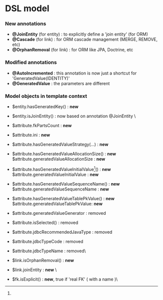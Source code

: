 # DSL model

### New annotations&#x20;

* **@JoinEntity**  (for entity) : to explicitly define a 'join entity' (for ORM)
* **@Cascade** (for link) : for ORM cascade management (MERGE, REMOVE, etc)
* **@OrphanRemoval** (for link) : for ORM like JPA, Doctrine, etc



### Modified annotations

* **@AutoIncremented** : this annotation is now just a shortcut for 'GeneratedValue(IDENTITY)'
* **@GeneratedValue** : the parameters are different&#x20;



### Model objects in template context

* $entity.hasGeneratedKey() : **new**&#x20;
* $entity.isJoinEntity() : now based on annotation @JoinEntity   \

* $attribute.fkPartsCount : **new**
* $attribute.ini : **new**
* $attribute.hasGeneratedValueStrategy(...)  : **new**&#x20;
* $attribute.hasGeneratedValueAllocationSize()  : **new** \
  $attribute.generatedValueAllocationSize : **new**&#x20;
* $attribute.hasGeneratedValueInitialValue[^1]\()  : **new** \
  $attribute.generatedValueInitialValue : **new**&#x20;
* $attribute.hasGeneratedValueSequenceName()  : **new** $attribute.generatedValueSequenceName : **new**&#x20;
* $attribute.hasGeneratedValueTablePkValue() : **new** \
  $attribute.generatedValueTablePkValue: **new**&#x20;
* $attribute.generatedValueGenerator : removed
* $attribute.isSelected() : removed&#x20;
* $attribute.jdbcRecommendedJavaType : removed
* $attribute.jdbcTypeCode : removed
* $attribute.jdbcTypeName : removed\

* $link.isOrphanRemoval() : **new**&#x20;
* $link.joinEntity : **new** \

* $fk.isExplicit() : **new**,  true if 'real FK' ( with a name )\










[^1]: 
